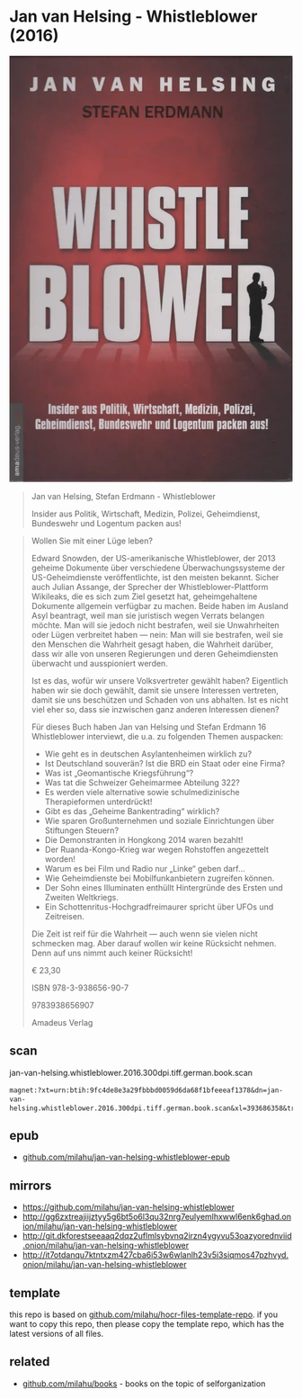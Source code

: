 # Jan van Helsing - Whistleblower (2016)

![Jan van Helsing - Whistleblower](cover.webp)

<blockquote>

Jan van Helsing, Stefan Erdmann - Whistleblower

Insider aus Politik, Wirtschaft, Medizin, Polizei, Geheimdienst, Bundeswehr und Logentum packen aus!

</blockquote>

<blockquote>

Wollen Sie mit einer Lüge leben?

Edward Snowden, der US-amerikanische Whistleblower,
der 2013 geheime Dokumente über verschiedene Überwachungssysteme der US-Geheimdienste veröffentlichte,
ist den meisten bekannt.
Sicher auch Julian Assange, der Sprecher der Whistleblower-Plattform Wikileaks,
die es sich zum Ziel gesetzt hat,
geheimgehaltene Dokumente allgemein verfügbar zu machen.
Beide haben im Ausland Asyl beantragt, weil man sie juristisch wegen Verrats belangen möchte.
Man will sie jedoch nicht bestrafen, weil sie Unwahrheiten oder Lügen verbreitet haben — nein:
Man will sie bestrafen, weil sie den Menschen die Wahrheit gesagt haben,
die Wahrheit darüber,
dass wir alle von unseren Regierungen und deren Geheimdiensten überwacht und ausspioniert werden.

Ist es das, wofür wir unsere Volksvertreter gewählt haben?
Eigentlich haben wir sie doch gewählt, damit sie unsere Interessen vertreten,
damit sie uns beschützen und Schaden von uns abhalten.
Ist es nicht viel eher so, dass sie inzwischen ganz anderen Interessen dienen?

Für dieses Buch haben Jan van Helsing und Stefan Erdmann 16 Whistleblower interviewt,
die u.a. zu folgenden Themen auspacken:

- Wie geht es in deutschen Asylantenheimen wirklich zu?
- Ist Deutschland souverän? Ist die BRD ein Staat oder eine Firma?
- Was ist „Geomantische Kriegsführung“?
- Was tat die Schweizer Geheimarmee Abteilung 322?
- Es werden viele alternative sowie schulmedizinische Therapieformen unterdrückt!
- Gibt es das „Geheime Bankentrading“ wirklich?
- Wie sparen Großunternehmen und soziale Einrichtungen über Stiftungen Steuern?
- Die Demonstranten in Hongkong 2014 waren bezahlt!
- Der Ruanda-Kongo-Krieg war wegen Rohstoffen angezettelt worden!
- Warum es bei Film und Radio nur „Linke“ geben darf...
- Wie Geheimdienste bei Mobilfunkanbietern zugreifen können.
- Der Sohn eines Illuminaten enthüllt Hintergründe des Ersten und Zweiten Weltkriegs.
- Ein Schottenritus-Hochgradfreimaurer spricht über UFOs und Zeitreisen.

Die Zeit ist reif für die Wahrheit — auch wenn sie vielen nicht schmecken mag.
Aber darauf wollen wir keine Rücksicht nehmen. Denn auf uns nimmt auch keiner Rücksicht!

€ 23,30

ISBN 978-3-938656-90-7

9783938656907

Amadeus Verlag

</blockquote>

## scan

jan-van-helsing.whistleblower.2016.300dpi.tiff.german.book.scan

```
magnet:?xt=urn:btih:9fc4de8e3a29fbbbd0059d6da68f1bfeeeaf1378&dn=jan-van-helsing.whistleblower.2016.300dpi.tiff.german.book.scan&xl=393686358&tr=udp%3A%2F%2F45.9.60.30%3A6969%2Fannounce&tr=udp%3A%2F%2F185.216.179.62%3A25%2Fannounce&tr=udp%3A%2F%2F93.158.213.92%3A1337%2Fannounce&tr=udp%3A%2F%2F107.189.2.131%3A1337%2Fannounce&tr=udp%3A%2F%2F5.255.124.190%3A6969%2Fannounce&tr=udp%3A%2F%2F5.45.69.185%3A6969%2Fannounce&tr=http%3A%2F%2Fopentracker.r4sas.i2p%2Fa
```

## epub

- [github.com/milahu/jan-van-helsing-whistleblower-epub](https://github.com/milahu/jan-van-helsing-whistleblower-epub)

## mirrors

- https://github.com/milahu/jan-van-helsing-whistleblower
- http://gg6zxtreajiijztyy5g6bt5o6l3qu32nrg7eulyemlhxwwl6enk6ghad.onion/milahu/jan-van-helsing-whistleblower
- http://git.dkforestseeaaq2dqz2uflmlsybvnq2irzn4ygyvu53oazyorednviid.onion/milahu/jan-van-helsing-whistleblower
- http://it7otdanqu7ktntxzm427cba6i53w6wlanlh23v5i3siqmos47pzhvyd.onion/milahu/jan-van-helsing-whistleblower



## template

this repo is based on
[github.com/milahu/hocr-files-template-repo](https://github.com/milahu/hocr-files-template-repo).
if you want to copy this repo,
then please copy the template repo,
which has the latest versions of all files.



## related

- [github.com/milahu/books](https://github.com/milahu/books) - books on the topic of selforganization
